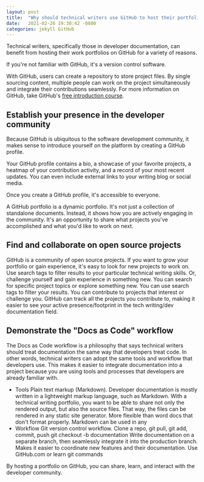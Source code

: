```yaml
---
layout: post
title:  "Why should technical writers use GitHub to host their portfolio?"
date:   2021-02-26 19:30:42 -0800
categories: jekyll GitHub
---
```


<!-- # Why should technical writers use GitHub to host their portfolio? -->

Technical writers, specifically those in developer documentation, can benefit from hosting their work portfolios on GitHub for a variety of reasons. 

If you're not familiar with GitHub, it's a version control software. 

With GitHub, users can create a repository to store project files. By single sourcing content, multiple people can work on the project simultaneously and integrate their contributions seamlessly. For more information on GitHub, take GitHub's [free introduction course](https://lab.github.com/githubtraining/introduction-to-github).


## Establish your presence in the developer community

Because GitHub is ubiquitous to the software development community, it makes sense to introduce yourself on the platform by creating a GitHub profile.

Your GitHub profile contains a bio, a showcase of your favorite projects, a heatmap of your contribution activity, and a record of your most recent updates. You can even include external links to your writing blog or social media. 

Once you create a GitHub profile, it's accessible to everyone. 

A GitHub portfolio is a dynamic portfolio. It's not just a collection of standalone documents. Instead, it shows how you are actively engaging in the community. It's an opportunity to share what projects you've accomplished and what you'd like to work on next.

## Find and collaborate on open source projects
GitHub is a community of open source projects. If you want to grow your portfolio or gain experience, it's easy to look for new projects to work on. Use search tags to filter results to your particular technical writing skills. Or, challenge yourself and gain experience in something new. You can search for specific project topics or explore something new. You can use search tags to filter your results. You can contribute to projects that interest or challenge you. GitHub can track all the projects you contribute to, making it easier to see your active presence/footprint in the tech writing/dev documentation field. 



## Demonstrate the "Docs as Code" workflow
The Docs as Code workflow is a philosophy that says technical writers should treat documentation the same way that developers treat code. In other words, technical writers can adopt the same tools and workflow that developers use. This makes it easier to integrate documentation into a project because you are using tools and processes that developers are already familiar with.

- Tools
      Plain text markup (Markdown).
      Developer documentation is mostly written in a lightweight markup language, such as Markdown. With a technical writing portfolio, you want to be able to share not only the rendered output, but also the source files. That way, the files can be rendered in any static site generator. More flexible than word docs that don't format properly. Markdown can be used in any 
- Workflow 
    Git version control workflow. Clone a repo, git pull, git add, commit, push
    git checkout -b documentation
    Write documentation on a separate branch, then seamlessly integrate it into the production branch. Makes it easier to coordinate new features and their documentation.
    Use GitHub.com or learn git commands


By hosting a portfolio on GitHub, you can share, learn, and interact with the developer community. 